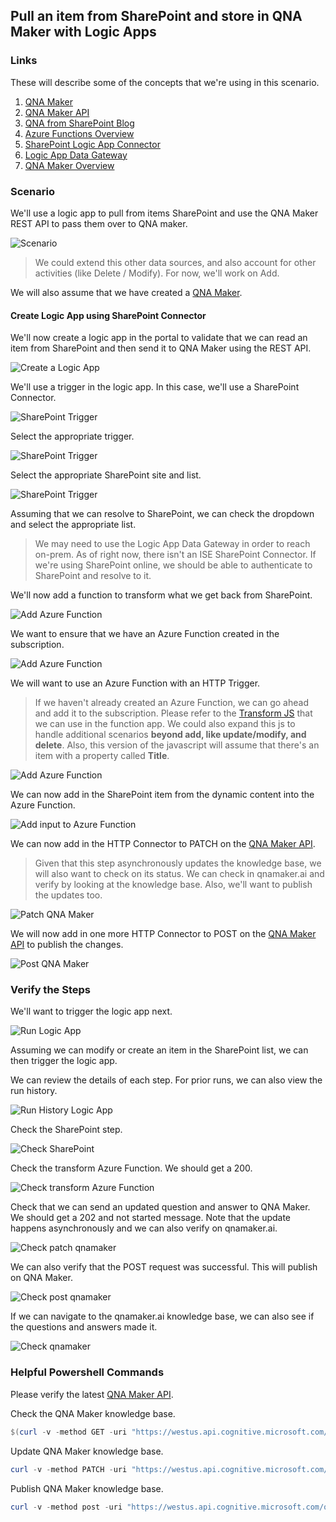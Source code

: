## Pull an item from SharePoint and store in QNA Maker with Logic Apps

### Links

These will describe some of the concepts that we're using in this scenario.

1. [QNA Maker](https://www.qnamaker.ai/)
1. [QNA Maker API](https://westus.dev.cognitive.microsoft.com/docs/services/5a93fcf85b4ccd136866eb37/operations/5ac266295b4ccd1554da7600)
1. [QNA from SharePoint Blog](https://medium.com/@AliMazaheri/updating-qna-maker-knowledge-base-via-sharepoint-online-using-logic-apps-9a6f1f1bb4ab
)
1. [Azure Functions Overview](https://docs.microsoft.com/en-us/azure/azure-functions/functions-overview)
1. [SharePoint Logic App Connector](https://docs.microsoft.com/en-us/azure/connectors/connectors-create-api-sharepoint)
1. [Logic App Data Gateway](https://docs.microsoft.com/en-us/azure/logic-apps/logic-apps-gateway-install)
1. [QNA Maker Overview](https://docs.microsoft.com/en-us/azure/cognitive-services/qnamaker/overview/overview)

### Scenario

We'll use a logic app to pull from items SharePoint and use the QNA Maker REST API to pass them over to QNA maker.

![Scenario](../Media/Scenario-Sharepoint-Logic-Apps/create-logic-app.PNG 'Scenario')

> We could extend this other data sources, and also account for other activities (like Delete / Modify).  For now, we'll work on Add.

We will also assume that we have created a [QNA Maker](https://docs.microsoft.com/en-us/azure/cognitive-services/qnamaker/overview/overview).

#### Create Logic App using SharePoint Connector
We'll now create a logic app in the portal to validate that we can read an item from SharePoint and then send it to QNA Maker using the REST API.

![Create a Logic App](../Media/Scenario-Sharepoint-Logic-Apps/scenario.PNG 'Create A Logic App')

We'll use a trigger in the logic app.  In this case, we'll use a SharePoint Connector.

![SharePoint Trigger](../Media/Scenario-Sharepoint-Logic-Apps/sharepoint-trigger-0.png 'SharePoint Trigger')

Select the appropriate trigger.

![SharePoint Trigger](../Media/Scenario-Sharepoint-Logic-Apps/sharepoint-trigger-1.png 'SharePoint Trigger')

Select the appropriate SharePoint site and list.

![SharePoint Trigger](../Media/Scenario-Sharepoint-Logic-Apps/sharepoint-trigger-2.png 'SharePoint Trigger')

Assuming that we can resolve to SharePoint, we can check the dropdown and select the appropriate list.

> We may need to use the Logic App Data Gateway in order to reach on-prem.  As of right now, there isn't an ISE SharePoint Connector.  If we're using SharePoint online, we should be able to authenticate to SharePoint and resolve to it.

We'll now add a function to transform what we get back from SharePoint.

![Add Azure Function](../Media/Scenario-Sharepoint-Logic-Apps/add-azure-function-0.png 'Add Azure Function')

We want to ensure that we have an Azure Function created in the subscription.

![Add Azure Function](../Media/Scenario-Sharepoint-Logic-Apps/add-azure-function-1.png 'Add Azure Function')

We will want to use an Azure Function with an HTTP Trigger.

> If we haven't already created an Azure Function, we can go ahead and add it to the subscription.  Please refer to the [Transform JS](../FunctionApps/SharePoint-Logic-Apps/index.js) that we can use in the function app.  We could also expand this js to handle additional scenarios **beyond add, like update/modify, and delete**.  Also, this version of the javascript will assume that there's an item with a property called **Title**.

![Add Azure Function](../Media/Scenario-Sharepoint-Logic-Apps/add-azure-function-2.png 'Add Azure Function')

We can now add in the SharePoint item from the dynamic content into the Azure Function.

![Add input to Azure Function](../Media/Scenario-Sharepoint-Logic-Apps/add-azure-function-3.png 'Add input to Azure Function')

We can now add in the HTTP Connector to PATCH on the [QNA Maker API](https://westus.dev.cognitive.microsoft.com/docs/services/5a93fcf85b4ccd136866eb37/operations/5ac266295b4ccd1554da7600).

> Given that this step asynchronously updates the knowledge base, we will also want to check on its status.  We can check in qnamaker.ai and verify by looking at the knowledge base.  Also, we'll want to publish the updates too. 

![Patch QNA Maker](../Media/Scenario-Sharepoint-Logic-Apps/qna-patch.png 'Patch QNA Maker')

We will now add in one more HTTP Connector to POST on the [QNA Maker API](https://westus.dev.cognitive.microsoft.com/docs/services/5a93fcf85b4ccd136866eb37/operations/5ac266295b4ccd1554da7600) to publish the changes.

![Post QNA Maker](../Media/Scenario-Sharepoint-Logic-Apps/qna-patch.png 'Post QNA Maker')

### Verify the Steps

We'll want to trigger the logic app next.

![Run Logic App](../Media/Scenario-Sharepoint-Logic-Apps/verify-logic-app-0.png 'Run Logic App')

Assuming we can modify or create an item in the SharePoint list, we can then trigger the logic app.

We can review the details of each step.  For prior runs, we can also view the run history.

![Run History Logic App](../Media/Scenario-Sharepoint-Logic-Apps/verify-logic-app-run-history.png 'Run History Logic App')

Check the SharePoint step.

![Check SharePoint](../Media/Scenario-Sharepoint-Logic-Apps/verify-logic-app-1.png 'Check SharePoint')

Check the transform Azure Function.  We should get a 200.

![Check transform Azure Function](../Media/Scenario-Sharepoint-Logic-Apps/verify-logic-app-2.png 'Check transform Azure Function')

Check that we can send an updated question and answer to QNA Maker.  We should get a 202 and not started message.  Note that the update happens asynchronously and we can also verify on qnamaker.ai.

![Check patch qnamaker](../Media/Scenario-Sharepoint-Logic-Apps/verify-logic-app-3.png 'Check patch qnamaker')

We can also verify that the POST request was successful.  This will publish on QNA Maker.

![Check post qnamaker](../Media/Scenario-Sharepoint-Logic-Apps/verify-logic-app-4.png 'Check post qnamaker')

If we can navigate to the qnamaker.ai knowledge base, we can also see if the questions and answers made it.

![Check qnamaker](../Media/Scenario-Sharepoint-Logic-Apps/verify-logic-app-5.png 'Check qnamaker')

### Helpful Powershell Commands

Please verify the latest [QNA Maker API](https://westus.dev.cognitive.microsoft.com/docs/services/5a93fcf85b4ccd136866eb37/operations/5ac266295b4ccd1554da7600).

Check the QNA Maker knowledge base.
```powershell
$(curl -v -method GET -uri "https://westus.api.cognitive.microsoft.com/qnamaker/v4.0/knowledgebases/{kbid}/{env}/{name}" -H @{'Ocp-Apim-Subscription-Key' = '{subkey}'} -UseBasicParsing).Content
```

Update QNA Maker knowledge base.

```powershell
curl -v -method PATCH -uri "https://westus.api.cognitive.microsoft.com/qnamaker/v4.0/knowledgebases/{kbid}" -H @{'Ocp-Apim-Subscription-Key' = '{subkey}'; 'content-type'='application/json'} -body @{'some JSON'}
```

Publish QNA Maker knowledge base.

```powershell
curl -v -method post -uri "https://westus.api.cognitive.microsoft.com/qnamaker/v4.0/knowledgebases/{kbid}/" -H @{'Ocp-Apim-Subscription-Key' = '{subkey}'}
```

